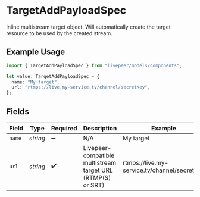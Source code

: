 # TargetAddPayloadSpec

Inline multistream target object. Will automatically
create the target resource to be used by the created
stream.


## Example Usage

```typescript
import { TargetAddPayloadSpec } from "livepeer/models/components";

let value: TargetAddPayloadSpec = {
  name: "My target",
  url: "rtmps://live.my-service.tv/channel/secretKey",
};
```

## Fields

| Field                                                       | Type                                                        | Required                                                    | Description                                                 | Example                                                     |
| ----------------------------------------------------------- | ----------------------------------------------------------- | ----------------------------------------------------------- | ----------------------------------------------------------- | ----------------------------------------------------------- |
| `name`                                                      | *string*                                                    | :heavy_minus_sign:                                          | N/A                                                         | My target                                                   |
| `url`                                                       | *string*                                                    | :heavy_check_mark:                                          | Livepeer-compatible multistream target URL (RTMP(S) or SRT) | rtmps://live.my-service.tv/channel/secretKey                |